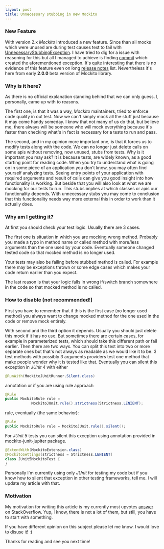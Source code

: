 ```yaml
---
layout: post
title: Unnecessary stubbing in new Mockito
---
```


### New Feature

With version 2.x _Mockito_ introduced a new feature. Since than all mocks which were unused are during test causes test to fail with [UnnecessaryStubbingException](https://github.com/mockito/mockito/blob/release/2.x/src/main/java/org/mockito/exceptions/misusing/UnnecessaryStubbingException.java). I have tried to dig for a issue with reasoning for this but all I managed to achieve is finding [commit](https://github.com/mockito/mockito/commit/0214dbfec662f920f9180539b774840249398aa6#diff-6d2ff66e977b4dedb5417e0a2778057c) which created the aforementioned exception. It's quite interesting that there is no evidence of this feature even on long [release notes](https://github.com/mockito/mockito/blob/release/2.x/doc/release-notes/official.md) list. Nevertheless it's here from early **2.0.0** beta version of Mockito library.

### Why is it here?

As there is no official explanation standing behind that we can only guess. I, personally, came up with to reasons. 

The first one, is that it was a way, _Mockito_ maintainers, tried to enforce code quality in out test. Now we can't simply mock all the stuff just because it may come handy someday. I know that not many of us do that, but believe me, there always will be someone who will mock everything because it's faster than checking what's in fact is necessary for a tests to run and pass.

The second, and in my opinion more important one, is that it forces us to modify tests along with the code. We can no longer just delete calls on some apis without removing, now unused, stubs from tests. Why is it important you may ask? It is because tests, are widely known, as a good starting point for reading code. When you try to understand what is going on in some piece of an application you don't know, you may often find yourself analyzing tests. Seeing entry points of your application with required arguments and result of calls can give you good insight into how functionality is working. But beside that you will also look at what we are mocking for our tests to run. This stubs implies at which classes or apis our functionality depends. With unnecessary stubs you may come to conclusion that this functionality needs way more external this in order to work than it actually does. 

### Why am I getting it?

At first you should check your test logic. Usually there are 3 cases. 

The first one is situation in which you are mocking wrong method. Probably you made a typo in method name or called method with more/less arguments than the one used by your code. Eventually someone changed tested code so that mocked method is no longer used. 

Your tests may also be failing before stubbed method is called. For example there may be exceptions thrown or some edge cases which makes your code return earlier than you expect.

The last reason is that your logic falls in wrong if/switch branch somewhere in the code so that mocked method is no called.

### How to disable (not recommended!)

First you have to remember that if this is the first case (no longer used method) you always want to change mocked method for the one used in the code or remove mock entirely. 

With second and the third option it depends. Usually you should just delete this mock if it has no use. But sometimes there are certain cases, for example in parameterized tests, which should take this different path or fail earlier. Then there are two ways. You can split this test into two or more separate ones but that's not always as readable as we would like it to be. 3 test methods with possibly 3 arguments providers test one method that make people wonder why it is tested like that. Eventually you can silent this exception in _JUnit 4_ with either 

```java
@RunWith(MockitoJUnitRunner.Silent.class) 
```

annotation or if you are using rule approach

```java
@Rule
public MockitoRule rule = 
            MockitoJUnit.rule().strictness(Strictness.LENIENT); 
```

rule, eventually (the same behavior):

```java
@Rule
public MockitoRule rule = MockitoJUnit.rule().silent(); 
```

For _JUnit 5_ tests you can silent this exception using annotation provided in mockito-junit-jupiter package.

```java
@ExtendWith(MockitoExtension.class)
@MockitoSettings(strictness = Strictness.LENIENT)
class JUnit5MockitoTest {
} 
```

Personally I'm currently using only _JUnit_ for testing my code but if you know how to silent that exception in other testing frameworks, tell me. I will update my article with that.

### Motivation

My motivation for writing this article is my currently most upvotes [answer](https://stackoverflow.com/questions/42947613/how-to-resolve-unneccessary-stubbing-exception?answertab=votes#tab-top) on StackOverflow. Yup, I know, there is not a lot of them, but still, you have to start with something. 


If you have different opinion on this subject please let me know. I would love to disuse it! :)

Thanks for reading and see you next time!